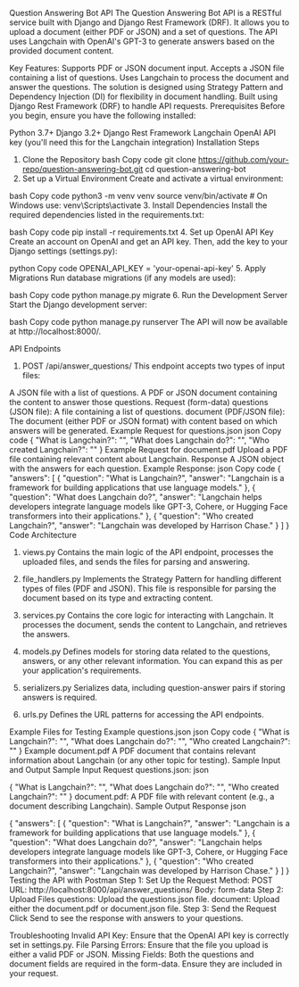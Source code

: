 Question Answering Bot API
The Question Answering Bot API is a RESTful service built with Django and Django Rest Framework (DRF). It allows you to upload a document (either PDF or JSON) and a set of questions. The API uses Langchain with OpenAI's GPT-3 to generate answers based on the provided document content.

Key Features:
Supports PDF or JSON document input.
Accepts a JSON file containing a list of questions.
Uses Langchain to process the document and answer the questions.
The solution is designed using Strategy Pattern and Dependency Injection (DI) for flexibility in document handling.
Built using Django Rest Framework (DRF) to handle API requests.
Prerequisites
Before you begin, ensure you have the following installed:

Python 3.7+
Django 3.2+
Django Rest Framework
Langchain
OpenAI API key (you'll need this for the Langchain integration)
Installation Steps
1. Clone the Repository
bash
Copy code
git clone https://github.com/your-repo/question-answering-bot.git
cd question-answering-bot
2. Set up a Virtual Environment
Create and activate a virtual environment:

bash
Copy code
python3 -m venv venv
source venv/bin/activate  # On Windows use: venv\Scripts\activate
3. Install Dependencies
Install the required dependencies listed in the requirements.txt:

bash
Copy code
pip install -r requirements.txt
4. Set up OpenAI API Key
Create an account on OpenAI and get an API key. Then, add the key to your Django settings (settings.py):

python
Copy code
OPENAI_API_KEY = 'your-openai-api-key'
5. Apply Migrations
Run database migrations (if any models are used):

bash
Copy code
python manage.py migrate
6. Run the Development Server
Start the Django development server:

bash
Copy code
python manage.py runserver
The API will now be available at http://localhost:8000/.

API Endpoints
1. POST /api/answer_questions/
This endpoint accepts two types of input files:

A JSON file with a list of questions.
A PDF or JSON document containing the content to answer those questions.
Request (form-data)
questions (JSON file): A file containing a list of questions.
document (PDF/JSON file): The document (either PDF or JSON format) with content based on which answers will be generated.
Example Request for questions.json
json
Copy code
{
  "What is Langchain?": "",
  "What does Langchain do?": "",
  "Who created Langchain?": ""
}
Example Request for document.pdf
Upload a PDF file containing relevant content about Langchain.
Response
A JSON object with the answers for each question.
Example Response:
json
Copy code
{
  "answers": [
    {
      "question": "What is Langchain?",
      "answer": "Langchain is a framework for building applications that use language models."
    },
    {
      "question": "What does Langchain do?",
      "answer": "Langchain helps developers integrate language models like GPT-3, Cohere, or Hugging Face transformers into their applications."
    },
    {
      "question": "Who created Langchain?",
      "answer": "Langchain was developed by Harrison Chase."
    }
  ]
}
Code Architecture
1. views.py
Contains the main logic of the API endpoint, processes the uploaded files, and sends the files for parsing and answering.

2. file_handlers.py
Implements the Strategy Pattern for handling different types of files (PDF and JSON). This file is responsible for parsing the document based on its type and extracting content.

3. services.py
Contains the core logic for interacting with Langchain. It processes the document, sends the content to Langchain, and retrieves the answers.

4. models.py
Defines models for storing data related to the questions, answers, or any other relevant information. You can expand this as per your application's requirements.

5. serializers.py
Serializes data, including question-answer pairs if storing answers is required.

6. urls.py
Defines the URL patterns for accessing the API endpoints.

Example Files for Testing
Example questions.json
json
Copy code
{
  "What is Langchain?": "",
  "What does Langchain do?": "",
  "Who created Langchain?": ""
}
Example document.pdf
A PDF document that contains relevant information about Langchain (or any other topic for testing).
Sample Input and Output
Sample Input Request
questions.json:
json

{
  "What is Langchain?": "",
  "What does Langchain do?": "",
  "Who created Langchain?": ""
}
document.pdf: A PDF file with relevant content (e.g., a document describing Langchain).
Sample Output Response
json


{
  "answers": [
    {
      "question": "What is Langchain?",
      "answer": "Langchain is a framework for building applications that use language models."
    },
    {
      "question": "What does Langchain do?",
      "answer": "Langchain helps developers integrate language models like GPT-3, Cohere, or Hugging Face transformers into their applications."
    },
    {
      "question": "Who created Langchain?",
      "answer": "Langchain was developed by Harrison Chase."
    }
  ]
}
Testing the API with Postman
Step 1: Set Up the Request
Method: POST
URL: http://localhost:8000/api/answer_questions/
Body: form-data
Step 2: Upload Files
questions: Upload the questions.json file.
document: Upload either the document.pdf or document.json file.
Step 3: Send the Request
Click Send to see the response with answers to your questions.

Troubleshooting
Invalid API Key: Ensure that the OpenAI API key is correctly set in settings.py.
File Parsing Errors: Ensure that the file you upload is either a valid PDF or JSON.
Missing Fields: Both the questions and document fields are required in the form-data. Ensure they are included in your request.
